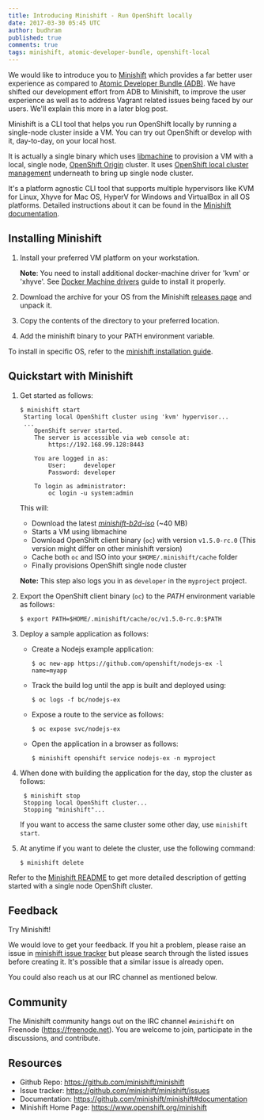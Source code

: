 ```yaml
---
title: Introducing Minishift - Run OpenShift locally
date: 2017-03-30 05:45 UTC
author: budhram
published: true
comments: true
tags: minishift, atomic-developer-bundle, openshift-local
---
```


We would like to introduce you to [Minishift](https://github.com/minishift/minishift) which provides a far better user experience as compared to [Atomic Developer Bundle (ADB)](https://github.com/projectatomic/adb-atomic-developer-bundle). We have shifted our development effort from ADB to Minishift, to improve the user experience as well as to address Vagrant related issues being faced by our users. We'll explain this more in a later blog post.

Minishift is a CLI tool that helps you run OpenShift locally by running a single-node cluster inside a VM. You can try out OpenShift or develop with it, day-to-day, on your local host.

It is actually a single binary which uses [libmachine](https://github.com/docker/machine/tree/master/libmachine) to provision a VM with a local, single node, [OpenShift Origin](https://github.com/openshift/origin) cluster. It uses [OpenShift local cluster management](https://github.com/openshift/origin/blob/master/docs/cluster_up_down.md) underneath to bring up single node cluster.

It's a platform agnostic CLI tool that supports multiple hypervisors like KVM for Linux, Xhyve for Mac OS, HyperV for Windows and VirtualBox in all OS platforms. Detailed instructions about it can be found in the [Minishift documentation](https://github.com/Minishift/minishift#prerequisites).

## Installing Minishift

1. Install your preferred VM platform on your workstation.

    **Note**: You need to install additional docker-machine driver for 'kvm' or 'xhyve'. See [Docker Machine drivers](https://docs.openshift.org/latest/minishift/getting-started/docker-machine-drivers.html) guide to install it properly.

1. Download the archive for your OS from the Minishift [releases page](https://github.com/minishift/minishift/releases) and unpack it.
1. Copy the contents of the directory to your preferred location.
1. Add the minishift binary to your PATH environment variable.

To install in specific OS, refer to the [minishift installation guide](https://github.com/Minishift/minishift#installing-minishift).

## Quickstart with Minishift

1. Get started as follows:

    ```
    $ minishift start
     Starting local OpenShift cluster using 'kvm' hypervisor...
     ...
        OpenShift server started.
        The server is accessible via web console at:
            https://192.168.99.128:8443

        You are logged in as:
            User:     developer
            Password: developer

        To login as administrator:
            oc login -u system:admin
    ```

    This will:
    - Download the latest [_minishift-b2d-iso_](https://github.com/Minishift/minishift-b2d-iso) (~40 MB)
    - Starts a VM using libmachine
    - Download OpenShift client binary (`oc`) with version `v1.5.0-rc.0` (This version might differ on other minishift version)
    - Cache both `oc` and ISO into your `$HOME/.minishift/cache` folder
    - Finally provisions OpenShift single node cluster

    **Note:** This step also logs you in as `developer` in the `myproject` project.

1. Export the OpenShift client binary (`oc`) to the _PATH_ environment variable as follows:

    ```
    $ export PATH=$HOME/.minishift/cache/oc/v1.5.0-rc.0:$PATH
    ```

1. Deploy a sample application as follows:
    - Create a Nodejs example application:

         ```
         $ oc new-app https://github.com/openshift/nodejs-ex -l name=myapp
         ```
    - Track the build log until the app is built and deployed using:

        ```
        $ oc logs -f bc/nodejs-ex
        ```
    - Expose a route to the service as follows:

        ```
        $ oc expose svc/nodejs-ex
        ```
    - Open the application in a browser as follows:

        ```
        $ minishift openshift service nodejs-ex -n myproject
        ```

1. When done with building the application for the day, stop the cluster as follows:

    ```
     $ minishift stop
     Stopping local OpenShift cluster...
     Stopping "minishift"...
    ```

    If you want to access the same cluster some other day, use `minishift start`.

1. At anytime if you want to delete the cluster, use the following command:

    ```
    $ minishift delete
    ```

Refer to the [Minishift README](https://github.com/Minishift/minishift#minishift) to get more detailed description of getting started with a single node OpenShift cluster.

## Feedback

Try Minishift!

We would love to get your feedback. If you hit a problem, please raise an issue in [minishift issue tracker](https://github.com/minishift/minishift/issues) but please search through the listed issues before creating it. It's possible that a similar issue is already open.

You could also reach us at our IRC channel as mentioned below.

## Community

The Minishift community hangs out on the IRC channel `#minishift` on Freenode (https://freenode.net). You are welcome to join, participate in the discussions, and contribute.

## Resources
- Github Repo: https://github.com/minishift/minishift
- Issue tracker: https://github.com/minishift/minishift/issues
- Documentation: https://github.com/minishift/minishift#documentation
- Minishift Home Page: https://www.openshift.org/minishift
